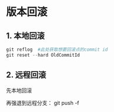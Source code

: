 # 版本回滚

## 1. 本地回滚

```python
git reflog  #此处获取想要回滚点的commit id
git reset --hard OldCommitId
```

## 2. 远程回滚

先本地回滚

再强退到远程分支： git push -f